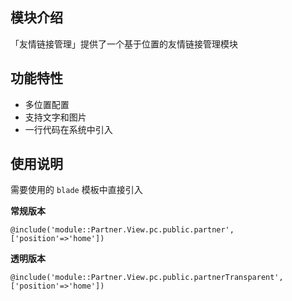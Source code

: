 ## 模块介绍

「友情链接管理」提供了一个基于位置的友情链接管理模块

## 功能特性

- 多位置配置
- 支持文字和图片
- 一行代码在系统中引入

## 使用说明

需要使用的 `blade` 模板中直接引入


**常规版本**

```
@include('module::Partner.View.pc.public.partner',['position'=>'home'])
``` 


**透明版本**

```
@include('module::Partner.View.pc.public.partnerTransparent',['position'=>'home'])
``` 
